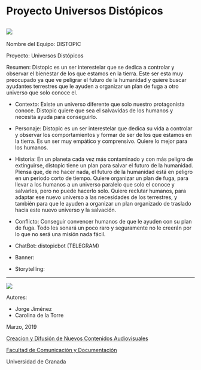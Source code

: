 # Proyecto Universos Distópicos


![](https://pbs.twimg.com/profile_images/588150066529046528/j93MmaCF_400x400.jpg)
--

Nombre del Equipo: DISTOPIC

Proyecto: Universos Distópicos 

Resumen: Distopic es un ser interestelar que se dedica a controlar y observar el bienestar de los que estamos en la tierra. Este ser esta muy preocupado ya que ve peligrar el futuro de la humanidad y quiere buscar ayudantes terrestres que le ayuden a organizar un plan de fuga a otro universo que solo conoce el.  


- Contexto: Existe un universo diferente que solo nuestro protagonista conoce. Distopic quiere que sea el salvavidas de los humanos y necesita ayuda para conseguirlo.

- Personaje: Distopic es un ser interestelar que dedica su vida a controlar y observar los comportamientos y formar de ser de los que estamos en la tierra. Es un ser muy empático y comprensivo. Quiere lo mejor para los humanos.

- Historia: En un planeta cada vez más contaminado y con más peligro de extinguirse, distopic tiene un plan para salvar el futuro de la humanidad. Piensa que, de no hacer nada, el futuro de la humanidad está en peligro en un periodo corto de tiempo. Quiere organizar un plan de fuga, para llevar a los humanos a un universo paralelo que solo el conoce y salvarles, pero no puede hacerlo solo. Quiere reclutar humanos, para adaptar ese nuevo universo a las necesidades de los terrestres, y también para que le ayuden a organizar un plan organizado de traslado hacia este nuevo universo y la salvación.

- Conflicto: Conseguir convencer humanos de que le ayuden con su plan de fuga. Todo les sonará un poco raro y seguramente no le creerán por lo que no será una misión nada fácil. 




- ChatBot:  distopicbot (TELEGRAM)

- Banner:  

- Storytelling: 

------
![](https://upload.wikimedia.org/wikipedia/commons/thumb/6/62/CC-BY-SA-Andere_Wikis_%28v%29.svg/200px-CC-BY-SA-Andere_Wikis_%28v%29.svg.png)


Autores: 
- Jorge Jiménez
- Carolina de la Torre

<!---
Lista completa de emojis de markDown - https://gist.github.com/rxaviers/7360908) 
-->



Marzo, 2019

[Creacion y Difusión de Nuevos Contenidos Audiovisuales](http://utopolis.ugr.es/medialab)

[Facultad de Comunicación y Documentación](http://fcd.ugr.es)

Universidad de Granada
